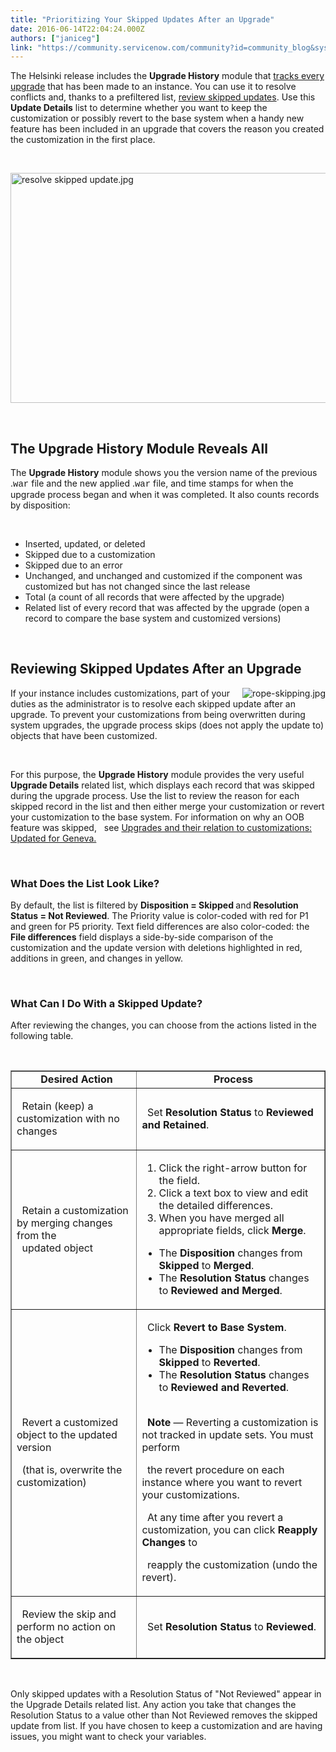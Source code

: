 ```yaml
---
title: "Prioritizing Your Skipped Updates After an Upgrade"
date: 2016-06-14T22:04:24.000Z
authors: ["janiceg"]
link: "https://community.servicenow.com/community?id=community_blog&sys_id=dabc2e25dbd0dbc01dcaf3231f961988"
---
```

<p>The Helsinki release includes the <strong>Upgrade History</strong> module that <a title="" href="community?id&#61;community_blog&amp;sys_id&#61;ca7d2269dbd0dbc01dcaf3231f9619a8" rel="nofollow">tracks every upgrade</a> that has been made to an instance. You can use it to resolve conflicts and, thanks to a prefiltered list, <a title="ocs.servicenow.com/bundle/helsinki-release-notes/page/customer-support/task/t_ResolveASkippedUpdate.html" href="https://docs.servicenow.com/bundle/helsinki-release-notes/page/customer-support/task/t_ResolveASkippedUpdate.html" rel="nofollow">review skipped updates</a>. Use this <strong>Update Details</strong> list to determine whether you want to keep the customization or possibly revert to the base system when a handy new feature has been included in an upgrade that covers the reason you created the customization in the first place.</p>
<p> </p>
<p><img class="image-2 jive-image" style="width: 620px; height: 368px; display: block; margin-left: auto; margin-right: auto;" src="41cbec42dbd45f048c8ef4621f961942.iix" alt="resolve skipped update.jpg" /></p>
<p> </p>
<h2>The Upgrade History Module Reveals All</h2>
<p>The <strong>Upgrade History</strong> module shows you the version name of the previous .<span style="font-family: courier new,courier;">war</span> file and the new applied .<span style="font-family: courier new,courier;">war</span> file, and time stamps for when the upgrade process began and when it was completed. It also counts records by disposition:</p>
<p> </p>
<ul><li>Inserted, updated, or deleted</li><li>Skipped due to a customization</li><li>Skipped due to an error</li><li>Unchanged, and unchanged and customized if the component was customized but has not changed since the last release</li><li>Total (a count of all records that were affected by the upgrade)</li><li>Related list of every record that was affected by the upgrade (open a record to compare the base system and customized versions)</li></ul>
<p> </p>
<h2>Reviewing Skipped Updates After an Upgrade</h2>
<p><img class="image-1 jive-image" style="float: right;" src="bf9b410edb5413043eb27a9e0f9619ce.iix" alt="rope-skipping.jpg" align="right" /></p>
<p>If your instance includes customizations, part of your duties as the administrator is to resolve each skipped update after an upgrade. To prevent your customizations from being overwritten during system upgrades, the upgrade process skips (does not apply the update to) objects that have been customized.</p>
<p> </p>
<p>For this purpose, the <strong>Upgrade History</strong> module provides the very useful <strong>Upgrade Details</strong> related list, which displays each record that was skipped during the upgrade process. Use the list to review the reason for each skipped record in the list and then either merge your customization or revert your customization to the base system. For information on why an OOB feature was skipped,   see <a class="jive_macro jive_macro_blogpost" title="Upgrades and their relation to customizations: Updated for Geneva." href="community?id&#61;community_blog&amp;sys_id&#61;1dace225dbd0dbc01dcaf3231f96194a" rel="nofollow">Upgrades and their relation to customizations: Updated for Geneva.</a></p>
<p> </p>
<h3>What Does the List Look Like?</h3>
<p class="note">By default, the list is filtered by <strong>Disposition &#61; Skipped </strong>and<strong> Resolution Status &#61; Not Reviewed</strong>. The <span class="uicontrol">Priority</span> value is color-coded with red for P1 and green for P5 priority. Text field differences are also color-coded: the <strong><span class="uicontrol">File differences</span></strong> field displays a side-by-side comparison of the customization and the update version with deletions highlighted in red, additions in green, and changes in yellow.</p>
<p class="note"> </p>
<h3>What Can I Do With a Skipped Update?</h3>
<p>After reviewing the changes, you can choose from the actions listed in the following table.</p>
<p> </p>
<table border="1"><tbody><tr><td style="width: 40%; text-align: center;"><strong>   Desired Action</strong></td><td style="text-align: center;"><strong>   Process</strong></td></tr><tr><td>
<p>  Retain (keep) a customization with no changes</p>
</td><td>
<p>  Set <strong><span class="uicontrol">Resolution Status</span></strong> to <strong>Reviewed and Retained</strong>.</p>
</td></tr><tr><td>  Retain a customization by merging changes from the <br />   updated object</td><td>
<ol><li>Click the right-arrow button for the field.</li><li>Click a text box to view and edit the detailed differences.</li><li>When you have merged all appropriate fields, click <strong><span class="uicontrol">Merge</span></strong>.</li></ol>
<ul><li>The <strong><span class="uicontrol">Disposition</span></strong> changes from <strong>Skipped</strong> to <strong>Merged</strong>.</li><li>The <strong><span class="uicontrol">Resolution Status</span></strong> changes to <strong>Reviewed and Merged</strong>.</li></ul>
</td></tr><tr><td>
<p>  Revert a customized object to the updated version</p>
<p>  (that is, overwrite the customization)</p>
</td><td>
<p>  Click <strong><span class="uicontrol">Revert to Base System</span></strong>.</p>
<ul><li>The <strong><span class="uicontrol">Disposition</span></strong> changes from <strong>Skipped</strong> to <strong>Reverted</strong>.</li><li>The <strong><span class="uicontrol">Resolution Status</span></strong> changes to <strong>Reviewed and Reverted</strong>.<br /><br /></li></ul>
<p><strong>   Note</strong> — Reverting a customization is not tracked in update sets. You must perform</p>
<p>  the revert procedure on each instance where you want to revert your customizations.</p>
<p>  At any time after you revert a customization, you can click <strong>Reapply Changes</strong> to</p>
<p>  reapply the customization (undo the revert).</p>
</td></tr><tr><td>
<p>  Review the skip and perform no action on the object</p>
</td><td>  Set <strong><span class="uicontrol">Resolution Status</span></strong> to <strong>Reviewed</strong>.</td></tr></tbody></table>
<p> </p>
<p>Only skipped updates with a Resolution Status of &#34;Not Reviewed&#34; appear in the Upgrade Details related list. Any action you take that changes the Resolution Status to a value other than Not Reviewed removes the skipped update from list. If you have chosen to keep a customization and are having issues, you might want to check your variables.</p>